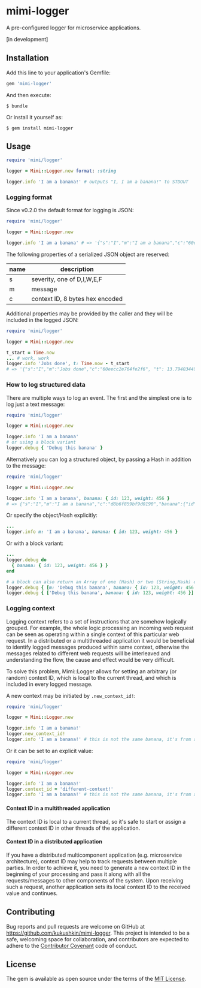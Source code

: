 # mimi-logger

A pre-configured logger for microservice applications.

[in development]

## Installation

Add this line to your application's Gemfile:

```ruby
gem 'mimi-logger'
```

And then execute:

    $ bundle

Or install it yourself as:

    $ gem install mimi-logger

## Usage

```ruby
require 'mimi/logger'

logger = Mimi::Logger.new format: :string

logger.info 'I am a banana!' # outputs "I, I am a banana!" to STDOUT
```

### Logging format

Since v0.2.0 the default format for logging is JSON:

```ruby
require 'mimi/logger'

logger = Mimi::Logger.new

logger.info 'I am a banana' # => '{"s":"I","m":"I am a banana","c":"60eecc2e764fe2f6"}'
```

The following properties of a serialized JSON object are reserved:

name | description
-----|------------
  s  | severity, one of D,I,W,E,F
  m  | message
  c  | context ID, 8 bytes hex encoded

Additional properties may be provided by the caller and they will be included in the logged JSON:

```ruby
require 'mimi/logger'

logger = Mimi::Logger.new

t_start = Time.now
... # work, work
logger.info 'Jobs done', t: Time.now - t_start
# => '{"s":"I","m":"Jobs done","c":"60eecc2e764fe2f6", "t": 13.794034499}'
```

### How to log structured data

There are multiple ways to log an event. The first and the simplest one is to log just a text
message:

```ruby
require 'mimi/logger'

logger = Mimi::Logger.new

logger.info 'I am a banana'
# or using a block variant
logger.debug { 'Debug this banana' }
```

Alternatively you can log a structured object, by passing a Hash in addition to the message:

```ruby
require 'mimi/logger'

logger = Mimi::Logger.new

logger.info 'I am a banana', banana: { id: 123, weight: 456 }
# => {"s":"I","m":"I am a banana","c":"d8b6f859bf9d0190","banana":{"id":123,"weight":456}}
```

Or specify the object/Hash explicitly:
```ruby
...
logger.info m: 'I am a banana', banana: { id: 123, weight: 456 }
```

Or with a block variant:
```ruby
...
logger.debug do
  { banana: { id: 123, weight: 456 } }
end

# a block can also return an Array of one (Hash) or two (String,Hash) elements:
logger.debug { [m: 'Debug this banana', banana: { id: 123, weight: 456 }] }
logger.debug { ['Debug this banana', banana: { id: 123, weight: 456 }] }
```

### Logging context

Logging context refers to a set of instructions that are somehow logically grouped. For example,
the whole logic processing an incoming web request can be seen as operating within a single context
of this particular web request. In a distributed or a multithreaded application it would be beneficial
to identify logged messages produced within same context, otherwise the messages related to different
web requests will be interleaved and understanding the flow, the cause and effect would be very difficult.

To solve this problem, Mimi::Logger allows for setting an arbitrary (or random) context ID, which is local
to the current thread, and which is included in every logged message.

A new context may be initiated by `.new_context_id!`:

```ruby
require 'mimi/logger'

logger = Mimi::Logger.new

logger.info 'I am a banana!'
logger.new_context_id!
logger.info 'I am a banana!' # this is not the same banana, it's from a different context
```

Or it can be set to an explicit value:

```ruby
require 'mimi/logger'

logger = Mimi::Logger.new

logger.info 'I am a banana!'
logger.context_id = 'different-context!'
logger.info 'I am a banana!' # this is not the same banana, it's from a 'different-context!'

```

#### Context ID in a multithreaded application

The context ID is local to a current thread, so it's safe to start or assign a different context ID
in other threads of the application.

#### Context ID in a distributed application

If you have a distributed multicomponent application (e.g. microservice architecture), context ID
may help to track requests between multiple parties. In order to achieve it, you need to generate a
new context ID in the beginning of your processing and pass it along with all the requests/messages to
other components of the system. Upon receiving such a request, another application sets its local context ID
to the received value and continues.

## Contributing

Bug reports and pull requests are welcome on GitHub at https://github.com/kukushkin/mimi-logger. This project is intended to be a safe, welcoming space for collaboration, and contributors are expected to adhere to the [Contributor Covenant](http://contributor-covenant.org) code of conduct.


## License

The gem is available as open source under the terms of the [MIT License](http://opensource.org/licenses/MIT).


